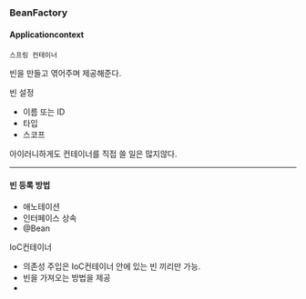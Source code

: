 ### BeanFactory
####  Applicationcontext
	스프링 컨테이너

빈을 만들고 엮어주며 제공해준다.

[]()빈 설정
- 이름 또는 ID
- 타입
- 스코프

아이러니하게도 컨테이너를 직접 쓸 일은 많지않다.

---

#### 빈 등록 방법
- 애노테이션
- 인터페이스 상속
- @Bean


IoC컨테이너 
- 의존성 주입은 IoC컨테이너 안에 있는 빈 끼리만 가능.
- 빈을 가져오는 방법을 제공
- 





